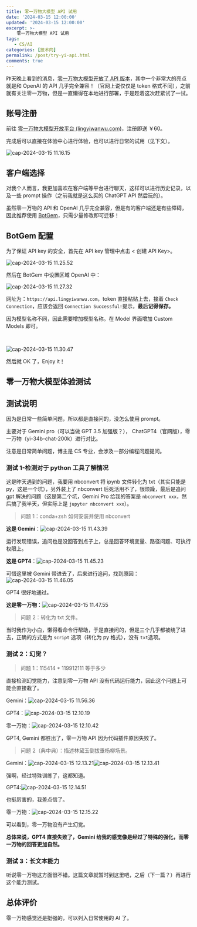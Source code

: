 ```yaml
---
title: 零一万物大模型 API 试用
date: '2024-03-15 12:00:00'
updated: '2024-03-15 12:00:00'
excerpt: >-
    零一万物大模型 API 试用
tags:
   - CS/AI
categories: [技术向]
permalink: /post/try-yi-api.html
comments: true
---
```


昨天晚上看到的消息，[零一万物大模型开放了 API 版本](https://www.jiqizhixin.com/articles/2024-03-14-5)，其中一个非常大的亮点就是和 OpenAI 的 API 几乎完全兼容！（官网上说仅仅是 token 格式不同），之前就有关注零一万物，但是一直懒得在本地进行部署，于是趁着这次赶紧试了一试。

## 账号注册

前往 [零一万物大模型开放平台 (lingyiwanwu.com)](https://platform.lingyiwanwu.com/)，注册即送 ￥60。

完成后可以直接在体验中心进行体验，也可以进行日常的试用（见下文）。

​![cap-2024-03-15 11.16.15](assets/cap-2024-03-15%2011.16.15-20240315111618-ulietux.png)​

## 客户端选择

对我个人而言，我更加喜欢在客户端等平台进行聊天，这样可以进行历史记录，以及一些 prompt 操作（之前我就是这么买的 ChatGPT API 然后玩的）。

虽然零一万物的 API 和 OpenAI 几乎完全兼容，但是有的客户端还是有些障碍，因此推荐使用 [BotGem](https://botgem.com/)，只需少量修改即可迁移！

## BotGem 配置

为了保证 API key 的安全，首先在 API key 管理中点击 < 创建 API Key>。

​![cap-2024-03-15 11.25.52](assets/cap-2024-03-15%2011.25.52-20240315112607-eyjvlvs.png)​

然后在 BotGem 中设置区域 OpenAI 中：

​![cap-2024-03-15 11.27.32](assets/cap-2024-03-15%2011.27.32-20240315112737-apwl4w9.png)​

网址为：`https://api.lingyiwanwu.com`​，token 直接粘贴上去，接着 `Check Connection`​，应该会返回 `Connection Successful!` ​提示，**最后记得保存。**

因为模型名称不同，因此需要增加模型名称。在 Model 界面增加 Custom Models 即可。

‍

​![cap-2024-03-15 11.30.47](assets/cap-2024-03-15%2011.30.47-20240315113049-12pzh7v.png)​

然后就 OK 了，Enjoy it！

## 零一万物大模型体验测试

## 测试说明

因为是日常一些简单问题，所以都是直接问的，没怎么使用 prompt。

主要对于 Gemini pro（可以当做 GPT 3.5 加强版？）， ChatGPT4（官网版），零一万物（yi-34b-chat-200k）进行对比。

注意是日常简单问题，博主是 CS 专业，会涉及一部分编程问题提问。

### 测试 1-检测对于 python 工具了解情况

这是昨天遇到的问题，我要用 nbconvert 将 ipynb 文件转化为 txt（其实只能是 py，这是一个坑），另外装上了 nbconvert 后死活用不了，很烦躁，最后是追问 gpt 解决的问题（这是第二个坑，Gemini Pro 给我的答案是 `nbconvert xxx`​，然后搞了我半天，但实际上是 `jupyter nbconvert xxx`​）。

> 问题 1：conda+zsh 如何安装并使用 nbconvert

**这是 Gemini**：​![cap-2024-03-15 11.43.39](assets/cap-2024-03-15%2011.43.39-20240315114341-6ynooo5.png)​

运行发现错误，追问也是没回答到点子上，总是回答环境变量、路径问题、可执行权限上。

**这是 GPT4**：​![cap-2024-03-15 11.45.23](assets/cap-2024-03-15%2011.45.23-20240315114526-whszexc.png)​

可惜这里被 Gemini 带进去了，后来进行追问，找到原因：​![cap-2024-03-15 11.46.05](assets/cap-2024-03-15%2011.46.05-20240315114608-yz11tn0.png)​

GPT4 很好地通过。

**这是零一万物**：![cap-2024-03-15 11.47.55](assets/cap-2024-03-15%2011.47.55-20240315114757-9oq6jup.png)​

> 问题 2：转化为 txt 文件。

当时我作为小白，懒得看命令行帮助，于是直接问的，但是三个几乎都被绕了进去，正确的方式是为 `script`​ 选项（转化为 py 格式），没有 `txt`​ 选项。

### 测试 2：幻觉？

> 问题 1：115414 * 119912111 等于多少

直接检测幻觉能力，注意到零一万物 API 没有代码运行能力，因此这个问题上可能会直接栽了。

Gemini：![cap-2024-03-15 11.56.36](assets/cap-2024-03-15%2011.56.36-20240315115642-qwmg9rf.png)​

GPT4：​![cap-2024-03-15 12.10.19](assets/cap-2024-03-15%2012.10.19-20240315121022-4ls1kd8.png)​

零一万物：![cap-2024-03-15 12.10.42](assets/cap-2024-03-15%2012.10.42-20240315121043-oa8p54b.png)​

GPT4, Gemini 都胜出了，零一万物 API 因为代码插件原因失败了。

> 问题 2（典中典）：描述林黛玉倒拔垂杨柳场景。

Gemini：![cap-2024-03-15 12.13.21](assets/cap-2024-03-15%2012.13.21-20240315121326-z9xk8ec.png)![cap-2024-03-15 12.13.41](assets/cap-2024-03-15%2012.13.41-20240315121344-kklr0wy.png)​

强啊，经过特殊训练了，这都知道。

GPT4:![cap-2024-03-15 12.14.51](assets/cap-2024-03-15%2012.14.51-20240315121455-7zki0gy.png)​

也挺厉害的，我差点信了。

零一万物：![cap-2024-03-15 12.15.22](assets/cap-2024-03-15%2012.15.22-20240315121525-4d0typ7.png)​

可以看到，零一万物没有产生幻觉。

**总体来说，GPT4 直接失败了，Gemini 给我的感觉像是经过了特殊的强化，而零一万物的回答更加自然。**

### 测试 3：长文本能力

听说零一万物这方面很不错。这篇文章就暂时到这里吧，之后（下一篇？）再进行这个能力测试。

## 总体评价

零一万物感觉还是挺强的，可以列入日常使用的 AI 了。

